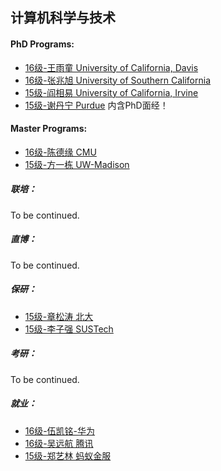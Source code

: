 ## 计算机科学与技术

#### PhD Programs:

  - [16级-王雨童 University of California, Davis](grad-application/computer-science-and-engineering/[US]-16-wangyutong.md)
  - [16级-张兆旭 University of Southern California](grad-application/computer-science-and-engineering/[US]-16-zhangzhaoxu.pdf)
  - [15级-阎相易 University of California, Irvine](grad-application/computer-science-and-engineering/[US]-15-yanxiangyi.md)
  - [15级-谢丹宁 Purdue](grad-application/computer-science-and-engineering/[US]-15-xiedanning.md) 内含PhD面经！

#### Master Programs:

  - [16级-陈德缘 CMU](grad-application/computer-science-and-engineering/[US]-16-chendeyuan.md)
  - [15级-方一栋 UW-Madison](grad-application/computer-science-and-engineering/[US]-15-fangyidong.md)

##### 联培：

To be continued.

##### 直博：

To be continued.

##### 保研：

  - [15级-章松涛 北大](grad-application/computer-science-and-engineering/[CN]-15-zhangsongtao.md)
  - [15级-李子强 SUSTech](grad-application/computer-science-and-engineering/[CN]-15-liziqiang.md)

##### 考研：

To be continued.

##### 就业：

  - [16级-伍凯铭-华为](grad-application/computer-science-and-engineering/[CN]-16-wukaiming.md)
  - [16级-吴远航 腾讯](grad-application/computer-science-and-engineering/[CN]-16-wuyuanhang.md)
  - [15级-郑艺林 蚂蚁金服](grad-application/computer-science-and-engineering/[CN]-15-zhengyilin.md)
